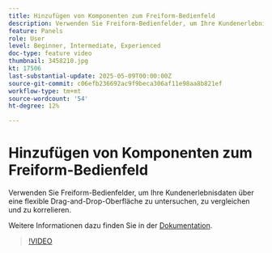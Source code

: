 ```yaml
---
title: Hinzufügen von Komponenten zum Freiform-Bedienfeld
description: Verwenden Sie Freiform-Bedienfelder, um Ihre Kundenerlebnisdaten über eine flexible Drag-and-Drop-Oberfläche zu untersuchen, zu vergleichen und zu korrelieren.
feature: Panels
role: User
level: Beginner, Intermediate, Experienced
doc-type: feature video
thumbnail: 3458210.jpg
kt: 17506
last-substantial-update: 2025-05-09T00:00:00Z
source-git-commit: c06efb236692ac9f9beca306af11e98aa8b821ef
workflow-type: tm+mt
source-wordcount: '54'
ht-degree: 12%

---
```


# Hinzufügen von Komponenten zum Freiform-Bedienfeld

Verwenden Sie Freiform-Bedienfelder, um Ihre Kundenerlebnisdaten über eine flexible Drag-and-Drop-Oberfläche zu untersuchen, zu vergleichen und zu korrelieren.

Weitere Informationen dazu finden Sie in der [Dokumentation](https://experienceleague.adobe.com/de/docs/analytics-platform/using/cja-workspace/panels/freeform-panel).

>[!VIDEO](https://video.tv.adobe.com/v/3458210/?learn=on)
